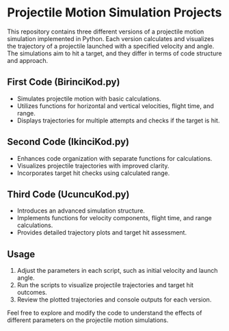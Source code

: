 # Projectile Motion Simulation Projects

This repository contains three different versions of a projectile motion simulation implemented in Python. Each version calculates and visualizes the trajectory of a projectile launched with a specified velocity and angle. The simulations aim to hit a target, and they differ in terms of code structure and approach.

## First Code (BirinciKod.py)
- Simulates projectile motion with basic calculations.
- Utilizes functions for horizontal and vertical velocities, flight time, and range.
- Displays trajectories for multiple attempts and checks if the target is hit.

## Second Code (IkinciKod.py)
- Enhances code organization with separate functions for calculations.
- Visualizes projectile trajectories with improved clarity.
- Incorporates target hit checks using calculated range.

## Third Code (UcuncuKod.py)
- Introduces an advanced simulation structure.
- Implements functions for velocity components, flight time, and range calculations.
- Provides detailed trajectory plots and target hit assessment.

## Usage
1. Adjust the parameters in each script, such as initial velocity and launch angle.
2. Run the scripts to visualize projectile trajectories and target hit outcomes.
3. Review the plotted trajectories and console outputs for each version.

Feel free to explore and modify the code to understand the effects of different parameters on the projectile motion simulations.
